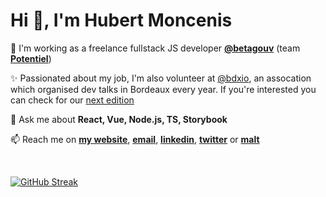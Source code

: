 <h1>Hi 👋, I'm Hubert Moncenis</h1>

🌱 I'm working as a freelance fullstack JS developer **[@betagouv](https://beta.gouv.fr/)** (team **[Potentiel](https://github.com/MTES-MCT/potentiel)**)

✨ Passionated about my job, I'm also volunteer at [@bdxio](https://twitter.com/bdxio), an assocation which organised dev talks in Bordeaux every year. If you're interested you can check for our [next edition](https://www.bdxio.fr/)

💬 Ask me about **React, Vue, Node.js, TS, Storybook**

📫 Reach me on <strong><a href="https://hubbb.dev/">my website</a></strong>, <strong><a href="mailto:hubmoncenis@gmail.com">email</a></strong>, **[linkedin](https://www.linkedin.com/in/**hubert-moncenis-41703783/)**, **[twitter](https://twitter.com/HMoncenis)** or **[malt](https://www.malt.fr/profile/hubertmoncenis)**

<br />

[![GitHub Streak](https://streak-stats.demolab.com?user=HubM&theme=dark&hide_border=true&date_format=j%20M%5B%20Y%5D&fire=7D7CFF&ring=7D7CFF&currStreakLabel=7D7CFF)](https://git.io/streak-stats)

